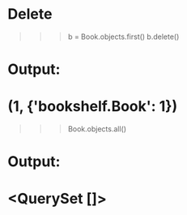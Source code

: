 # Delete
>>> b = Book.objects.first()
>>> b.delete()
# Output:
# (1, {'bookshelf.Book': 1})
>>> Book.objects.all()
# Output:
# <QuerySet []>
